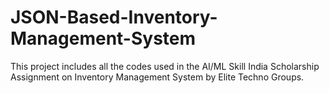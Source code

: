 # JSON-Based-Inventory-Management-System
This project includes all the codes used in the AI/ML Skill India Scholarship Assignment on Inventory Management System by Elite Techno Groups.
